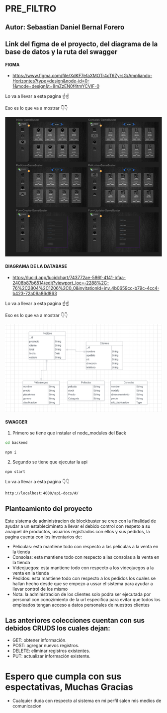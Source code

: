 # PRE_FILTRO

## Autor: **Sebastian Daniel Bernal Forero** 

## Link del figma de el proyecto, del diagrama de la base de datos y la ruta del swagger

#### FIGMA

* https://www.figma.com/file/XdKF7efaXMOTr4cT6ZyrsG/Ampliando-Horizontes?type=design&node-id=0-1&mode=design&t=8mZzEN0f4tmYCVIF-0

Lo va a llevar a esta pagina ☝️☝️

Eso es lo que va a mostrar 👇👇

![Alt text](./doc/figma.png)

#### DIAGRAMA DE LA DATABASE

* https://lucid.app/lucidchart/743772ae-586f-4141-bfaa-2408b87b6514/edit?viewport_loc=-2288%2C-76%2C2804%2C1206%2C0_0&invitationId=inv_4b0659cc-b79c-4cc4-b423-72a09a86d863

Lo va a llevar a esta pagina ☝️☝️

Eso es lo que va a mostrar 👇👇

![Alt text](./doc/ODM.png)

#### SWAGGER

1. Primero se tiene que instalar el node_modules del Back

```bash
cd backend
```
```bash
npm i
```

2. Segundo se tiene que ejecutar la api

```bash
npm start
```
Lo va a llevar a esta pagina 👇👇

```bash
http://localhost:4000/api-docs/#/
```


## Planteamiento del proyecto

Este sistema de administracion de blockbuster se creo con la finalidad de ayudar a un establecimineto a llevar el debido control con respeto a su anaquel de productos, usuarios registrados con ellos y sus pedidos, la pagina cuenta con los inventarios de:
* Peliculas: esta mantiene todo con respecto a las peliculas a la venta en la tienda
* Consolas: esta mantiene todo con respecto a las consolas a la venta en la tienda
* Videojuegos: esta mantiene todo con respecto a los videojuegos a la venta en la tienda
* Pedidos: esta mantiene todo con respecto a los pedidos los cuales se hallan hecho desde que se empezo a ussar el sistema para ayudar a llevar control de los mismo
* Nota: la administracion de los clientes solo podra ser ejecutada por personal con conozimiento de la url especifica para evitar que todos los empleados tengan acceso a datos personales de nuestros clientes

## Las anteriores colecciones cuentan con sus debidos CRUDS los cuales dejan:
* GET: obtener información.
* POST: agregar nuevos registros.
* DELETE: eliminar registros existentes.
* PUT: actualizar información existente.

# Espero que cumpla con sus espectativas, Muchas Gracias

* Cualquier duda con respecto al sistema en mi perfil salen mis medios de comunicacion




